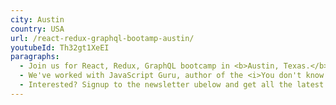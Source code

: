 ```yaml
---
city: Austin
country: USA
url: /react-redux-graphql-bootamp-austin/
youtubeId: Th32gt1XeEI
paragraphs:
  - Join us for React, Redux, GraphQL bootcamp in <b>Austin, Texas.</b> We'll cover everything you need to know to become an expert in the React ecosystem, guided face-to-face by our coaches working through our curated <a href="/curriculum">curriculum</a>.
  - We've worked with JavaScript Guru, author of the <i>You don't know JS</i> books and Austin native, Kyle Simpson, in one of our previous bootcamps and he will also join us this training.
  - Interested? Signup to the newsletter ubelow and get all the latest news...
---
```

